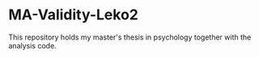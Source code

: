 # MA-Validity-Leko2

This repository holds my master's thesis in psychology together with the analysis code.
